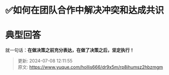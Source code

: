 # ✅如何在团队合作中解决冲突和达成共识

# 典型回答


就一句话：**在做决策之前充分表达，在做了决策之后，坚定执行！**



> 更新: 2024-07-08 12:11:55  
> 原文: <https://www.yuque.com/hollis666/dr9x5m/rp8ihumsz2hbzmgm>